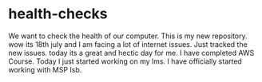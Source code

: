 # health-checks
We want to check the health of our computer.
This is my new repository.
wow its 18th july and I am facing a lot of internet issues.
Just tracked the new issues.
today its a great and hectic day for me.
I have completed AWS Course.
Today I just started working on my lms. 
I have officially started working with MSP Isb.
